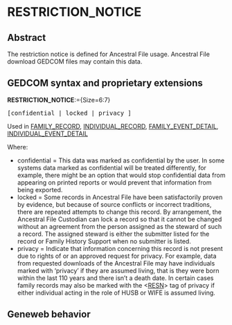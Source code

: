 ﻿<!-- licence GPL V2, cf https://github.com/TitiFix/geneweb -->
# RESTRICTION_NOTICE
## Abstract
The restriction notice is defined for Ancestral File usage.  Ancestral File download GEDCOM files
may contain this data.


## GEDCOM syntax and proprietary extensions

**RESTRICTION_NOTICE**:={Size=6:7}
<pre>
[confidential | locked | privacy ]
</pre>
Used in <a href=Ged.FAMILY_RECORD.md>FAMILY_RECORD</a>, <a href=Ged.INDIVIDUAL_RECORD.md>INDIVIDUAL_RECORD</a>, <a href=Ged.FAMILY_EVENT_DETAIL.md>FAMILY_EVENT_DETAIL</a>, <a href=Ged.INDIVIDUAL_EVENT_DETAIL.md>INDIVIDUAL_EVENT_DETAIL</a><br />


Where:
- confidential = This data was marked as confidential by the user.  In some systems data marked as confidential will be treated differently, for example, there might be an option that would stop confidential data from appearing on printed reports or would prevent that information from being exported.
- locked = Some records in Ancestral File have been satisfactorily proven by evidence, but because of source conflicts or incorrect traditions, there are repeated attempts to change this record. By arrangement, the Ancestral File Custodian can lock a record so that it cannot be changed without an agreement from the person assigned as the steward of such a record. The assigned steward is either the submitter listed for the record or Family History Support when no submitter is listed.
- privacy = Indicate that information concerning this record is not present due to rights of or an approved request for privacy. For example, data from requested downloads of the Ancestral File may have individuals marked with ‘privacy’ if they are assumed living, that is they were born within the last 110 years and there isn’t a death date.  In certain cases family records may also be marked with the &lt;<a href=Ged.GLOSSARY.md#resn>RESN</a>&gt; tag of privacy if either individual acting in the role of HUSB or WIFE is assumed living.

## Geneweb behavior


